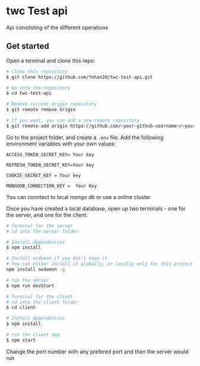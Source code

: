 #  twc Test api
Api consitsting of the different operations 


## Get started

Open a terminal and clone this repo:

```bash
# Clone this repository
$ git clone https://github.com/Yehan20/twc-test-api.git

# Go into the repository
$ cd twc-test-api

# Remove current origin repository
$ git remote remove origin

# If you want, you can add a new remote repository
$ git remote add origin https://github.com/<your-github-username>/<your-repo-name>.git
```

Go to the project   folder, and create a `.env` file. Add the following environment variables with your own values:

```dosini
ACCESS_TOKEN_SECRET_KEY= Your key

REFRESH_TOKEN_SECRET_KEY=Your key

COOKIE_SECRET_KEY = Your key

MONGODB_CONNECTION_KEY =  Your Key
```

You can conntect to local mongo db or use a  online cluster <br />

Once you have created a local database, open up two terminals - one for the server, and one for the client:

```bash
# Terminal for the server
# cd into the server folder

# Install dependencies
$ npm install

# Install nodemon if you don't have it
# You can either install it globally, or locally only for this project (remove the -g flag)
npm install nodemon -g

# run the server
$ npm run devStart
```

```bash
# Terminal for the client
# cd into the client folder
$ cd client

# Install dependencies
$ npm install

# run the client app
$ npm start
```

Change the port number with any prefered port and then the server would run
